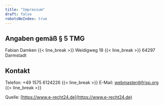 ```yaml
---
title: "Impressum"
draft: false
robotsNoIndex: true
---
```


## Angaben gemäß § 5 TMG
Fabian Damken {{< line_break >}}
Weidigweg 18 {{< line_break >}}
64297 Darmstadt

## Kontakt
Telefon: +49 1575 6124226 {{< line_break >}}
E-Mail: webmaster@frisp.org {{< line_break >}}

Quelle: [https://www.e-recht24.de](https://www.e-recht24.de)
